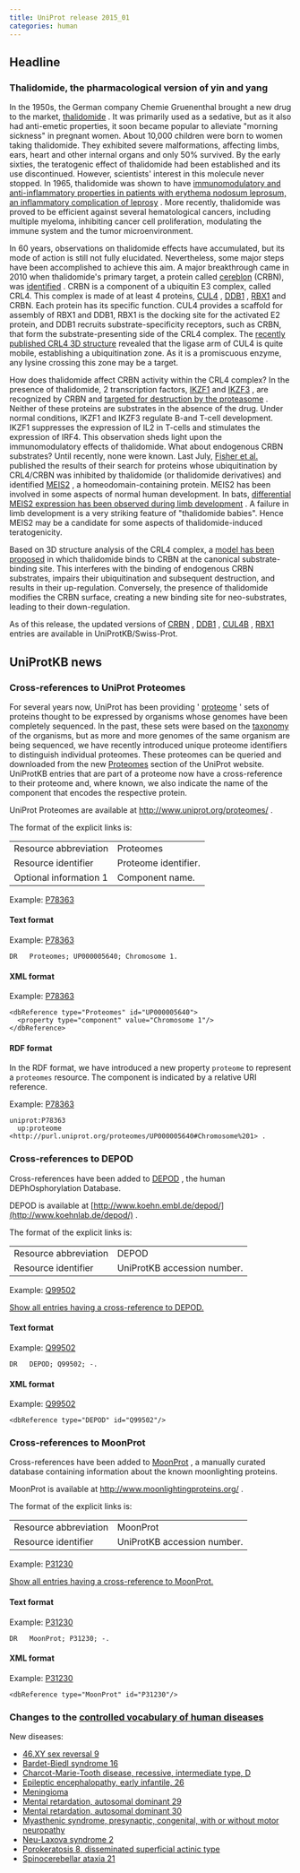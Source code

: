 ```yaml
---
title: UniProt release 2015_01
categories: human
---
```


## Headline

### Thalidomide, the pharmacological version of yin and yang

In the 1950s, the German company Chemie Gruenenthal brought a new drug to the market, [thalidomide](http://en.wikipedia.org/wiki/Thalidomide) . It was primarily used as a sedative, but as it also had anti-emetic properties, it soon became popular to alleviate "morning sickness" in pregnant women. About 10,000 children were born to women taking thalidomide. They exhibited severe malformations, affecting limbs, ears, heart and other internal organs and only 50% survived. By the early sixties, the teratogenic effect of thalidomide had been established and its use discontinued. However, scientists' interest in this molecule never stopped. In 1965, thalidomide was shown to have [immunomodulatory and anti-inflammatory properties in patients with erythema nodosum leprosum, an inflammatory complication of leprosy](http://www.ncbi.nlm.nih.gov/pubmed/14296027) . More recently, thalidomide was proved to be efficient against several hematological cancers, including multiple myeloma, inhibiting cancer cell proliferation, modulating the immune system and the tumor microenvironment.

In 60 years, observations on thalidomide effects have accumulated, but its mode of action is still not fully elucidated. Nevertheless, some major steps have been accomplished to achieve this aim. A major breakthrough came in 2010 when thalidomide's primary target, a protein called [cereblon](http://www.uniprot.org/uniprot/Q96SW2) (CRBN), was [identified](http://www.ncbi.nlm.nih.gov/pubmed/20223979) . CRBN is a component of a ubiquitin E3 complex, called CRL4. This complex is made of at least 4 proteins, [CUL4](http://www.uniprot.org/uniprot/?query=accession:Q13619+OR+accession:Q13620) , [DDB1](http://www.uniprot.org/uniprot/Q16531) , [RBX1](http://www.uniprot.org/uniprot/P62877) and CRBN. Each protein has its specific function. CUL4 provides a scaffold for assembly of RBX1 and DDB1, RBX1 is the docking site for the activated E2 protein, and DDB1 recruits substrate-specificity receptors, such as CRBN, that form the substrate-presenting side of the CRL4 complex. The [recently published CRL4 3D structure](http://www.ncbi.nlm.nih.gov/pubmed/25043012,25108355) revealed that the ligase arm of CUL4 is quite mobile, establishing a ubiquitination zone. As it is a promiscuous enzyme, any lysine crossing this zone may be a target.

How does thalidomide affect CRBN activity within the CRL4 complex? In the presence of thalidomide, 2 transcription factors, [IKZF1](http://www.uniprot.org/uniprot/Q13422) and [IKZF3](http://www.uniprot.org/uniprot/Q9UKT9) , are recognized by CRBN and [targeted for destruction by the proteasome](http://www.ncbi.nlm.nih.gov/pubmed/24292625,24292623,24328678) . Neither of these proteins are substrates in the absence of the drug. Under normal conditions, IKZF1 and IKZF3 regulate B-and T-cell development. IKZF1 suppresses the expression of IL2 in T-cells and stimulates the expression of IRF4. This observation sheds light upon the immunomodulatory effects of thalidomide. What about endogenous CRBN substrates? Until recently, none were known. Last July, [Fisher et al.](http://www.ncbi.nlm.nih.gov/pubmed/25043012) published the results of their search for proteins whose ubiquitination by CRL4/CRBN was inhibited by thalidomide (or thalidomide derivatives) and identified [MEIS2](http://www.uniprot.org/uniprot/O14770) , a homeodomain-containing protein. MEIS2 has been involved in some aspects of normal human development. In bats, [differential MEIS2 expression has been observed during limb development](http://www.ncbi.nlm.nih.gov/pubmed/25166052) . A failure in limb development is a very striking feature of "thalidomide babies". Hence MEIS2 may be a candidate for some aspects of thalidomide-induced teratogenicity.

Based on 3D structure analysis of the CRL4 complex, a [model has been proposed](http://www.ncbi.nlm.nih.gov/pubmed/25043012) in which thalidomide binds to CRBN at the canonical substrate-binding site. This interferes with the binding of endogenous CRBN substrates, impairs their ubiquitination and subsequent destruction, and results in their up-regulation. Conversely, the presence of thalidomide modifies the CRBN surface, creating a new binding site for neo-substrates, leading to their down-regulation.

As of this release, the updated versions of [CRBN](http://www.uniprot.org/uniprot/?query=accession:Q96SW2+OR+accession:Q8C7D2+OR+accession:Q56AP7+OR+accession:Q5R6Y2+OR+accession:Q0P564+OR+accession:P0CF65+OR+accession:Q640S2+OR+accession:Q68EH9) , [DDB1](http://www.uniprot.org/uniprot/?query=accession:Q16531+OR+accession:A1A4K3+OR+accession:Q5R649+OR+accession:Q9ESW0+OR+accession:Q3U1J4+OR+accession:Q805F9) , [CUL4B](http://www.uniprot.org/uniprot/?query=accession:Q13620) , [RBX1](http://www.uniprot.org/uniprot/?query=accession:P62877+OR+accession:P62878) entries are available in UniProtKB/Swiss-Prot.

## UniProtKB news

### Cross-references to UniProt Proteomes

For several years now, UniProt has been providing ' [proteome](http://www.uniprot.org/help/proteome) ' sets of proteins thought to be expressed by organisms whose genomes have been completely sequenced. In the past, these sets were based on the [taxonomy](http://www.uniprot.org/taxonomy) of the organisms, but as more and more genomes of the same organism are being sequenced, we have recently introduced unique proteome identifiers to distinguish individual proteomes. These proteomes can be queried and downloaded from the new [Proteomes](http://www.uniprot.org/proteomes/) section of the UniProt website. UniProtKB entries that are part of a proteome now have a cross-reference to their proteome and, where known, we also indicate the name of the component that encodes the respective protein.

UniProt Proteomes are available at <http://www.uniprot.org/proteomes/> .

The format of the explicit links is:

|                        |                      |
|:-----------------------|:---------------------|
| Resource abbreviation  | Proteomes            |
| Resource identifier    | Proteome identifier. |
| Optional information 1 | Component name.      |

Example: [P78363](http://www.uniprot.org/uniprot/P78363#names%5Fand%5Ftaxonomy)

#### Text format

Example: [P78363](http://www.uniprot.org/uniprot/P78363.txt)

    DR   Proteomes; UP000005640; Chromosome 1.

#### XML format

Example: [P78363](http://www.uniprot.org/uniprot/P78363.xml)

    <dbReference type="Proteomes" id="UP000005640">
      <property type="component" value="Chromosome 1"/>
    </dbReference>

#### RDF format

In the RDF format, we have introduced a new property `proteome` to represent a `proteomes` resource. The component is indicated by a relative URI reference.

Example: [P78363](http://www.uniprot.org/uniprot/P78363.ttl)

    uniprot:P78363
      up:proteome <http://purl.uniprot.org/proteomes/UP000005640#Chromosome%201> .

### Cross-references to DEPOD

Cross-references have been added to [DEPOD](http://www.koehnlab.de/depod/) , the human DEPhOsphorylation Database.

DEPOD is available at [http://www.koehn.embl.de/depod/](http://www.koehnlab.de/depod/) .

The format of the explicit links is:

|                       |                             |
|:----------------------|:----------------------------|
| Resource abbreviation | DEPOD                       |
| Resource identifier   | UniProtKB accession number. |

Example: [Q99502](http://www.uniprot.org/uniprot/Q99502)

[Show all entries having a cross-reference to DEPOD.](http://www.uniprot.org/uniprot/?query=database%3Adepod&sort=score)

#### Text format

Example: [Q99502](http://www.uniprot.org/uniprot/Q99502.txt)

    DR   DEPOD; Q99502; -.

#### XML format

Example: [Q99502](http://www.uniprot.org/uniprot/Q99502.xml)

    <dbReference type="DEPOD" id="Q99502"/>

### Cross-references to MoonProt

Cross-references have been added to [MoonProt](http://www.moonlightingproteins.org/) , a manually curated database containing information about the known moonlighting proteins.

MoonProt is available at <http://www.moonlightingproteins.org/> .

The format of the explicit links is:

|                       |                             |
|:----------------------|:----------------------------|
| Resource abbreviation | MoonProt                    |
| Resource identifier   | UniProtKB accession number. |

Example: [P31230](http://www.uniprot.org/uniprot/P31230)

[Show all entries having a cross-reference to MoonProt.](http://www.uniprot.org/uniprot/?query=database%3Amoonprot&sort=score)

#### Text format

Example: [P31230](http://www.uniprot.org/uniprot/P31230.txt)

    DR   MoonProt; P31230; -.

#### XML format

Example: [P31230](http://www.uniprot.org/uniprot/P31230.xml)

    <dbReference type="MoonProt" id="P31230"/>

### Changes to the [controlled vocabulary of human diseases](http://www.uniprot.org/docs/humdisease)

New diseases:

-   [46,XY sex reversal 9](http://www.uniprot.org/diseases/DI-04251)
-   [Bardet-Biedl syndrome 16](http://www.uniprot.org/diseases/DI-04258)
-   [Charcot-Marie-Tooth disease, recessive, intermediate type, D](http://www.uniprot.org/diseases/DI-04254)
-   [Epileptic encephalopathy, early infantile, 26](http://www.uniprot.org/diseases/DI-04249)
-   [Meningioma](http://www.uniprot.org/diseases/DI-04248)
-   [Mental retardation, autosomal dominant 29](http://www.uniprot.org/diseases/DI-04252)
-   [Mental retardation, autosomal dominant 30](http://www.uniprot.org/diseases/DI-04257)
-   [Myasthenic syndrome, presynaptic, congenital, with or without motor neuropathy](http://www.uniprot.org/diseases/DI-04255)
-   [Neu-Laxova syndrome 2](http://www.uniprot.org/diseases/DI-04253)
-   [Porokeratosis 8, disseminated superficial actinic type](http://www.uniprot.org/diseases/DI-04250)
-   [Spinocerebellar ataxia 21](http://www.uniprot.org/diseases/DI-04256)
